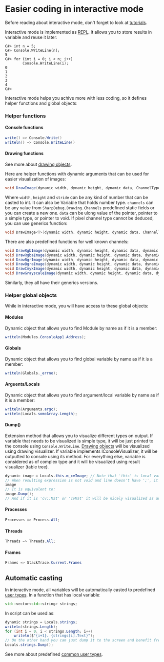# Easier coding in interactive mode
Before reading about interactive mode, don't forget to look at [tutorials](Tutorials.md).

Interactive mode is implemented as [REPL](https://en.wikipedia.org/wiki/REPL). It allows you to store results in variable and reuse it later:
```
C#> int n = 5;
C#> Console.WriteLine(n);
5
C#> for (int i = 0; i < n; i++)
        Console.WriteLine(i);
0
1
2
3
4
C#>
```
Interactive mode helps you achive more with less coding, so it defines helper functions and global objects:

### Helper functions

#### Console functions
```cs
write() => Console.Write()
writeln() => Console.WriteLine()
```

#### Drawing functions
See more about [drawing objects](Drawings.md).

Here are helper functions with dynamic arguments that can be used for easier visualization of images:
```cs
void DrawImage(dynamic width, dynamic height, dynamic data, ChannelType[] channels, dynamic stride = null);
```
Where `width`, `height` and `stride` can be any kind of number that can be casted to int. It can also be Variable that holds number type.
`channels` can be any value from `SharpDebug.Drawing.Channels` predefined static fields or you can create a new one.
`data` can be ulong value of the pointer, pointer to a simple type, or pointer to void. If pixel channel type cannot be deduced, you can use generics function:
```cs
void DrawImage<T>(dynamic width, dynamic height, dynamic data, ChannelType[] channels, dynamic stride = null);
```
There are also predefined functions for well known channels:
```cs
void DrawRgbImage(dynamic width, dynamic height, dynamic data, dynamic stride = null);
void DrawRgbaImage(dynamic width, dynamic height, dynamic data, dynamic stride = null);
void DrawBgrImage(dynamic width, dynamic height, dynamic data, dynamic stride = null);
void DrawBgraImage(dynamic width, dynamic height, dynamic data, dynamic stride = null);
void DrawCmykImage(dynamic width, dynamic height, dynamic data, dynamic stride = null);
void DrawGrayscaleImage(dynamic width, dynamic height, dynamic data, dynamic stride = null);
```
Similarly, they all have their generics versions.

### Helper global objects
While in interactive mode, you will have access to these global objects:

#### Modules
Dynamic object that allows you to find Module by name as if it is a member:
```cs
writeln(Modules.ConsoleApp1.Address);
```
#### Globals
Dynamic object that allows you to find global variable by name as if it is a member:
```cs
writeln(Globals._errno);
```
#### Arguents/Locals
Dynamic object that allows you to find argument/local variable by name as if it is a member:
```cs
writeln(Arguments.argc);
writeln(Locals.someArray.Length);
```

#### Dump()
Extension method that allows you to visualize different types on output.
If variable that needs to be visualized is simple type, it will be just printed to the console using `Console.WriteLine`.
[Drawing objects](Drawings.md) will be visualized using drawing visualizer.
If variable implements IConsoleVisualizer, it will be outputted to console using its method.
For everything else, variable is considered as of complex type and it will be visualized using result visualizer (table tree).
```cs
dynamic image = Locals.this.m_cvImage; // Note that 'this' is local variable on current stack frame
// When resulting expression is not void and line doesn't have ';', it is the same as calling .Dump() method on it:
image
// It is equivalent to:
image.Dump();
// And if it is 'cv::Mat' or 'cvMat' it will be nicely visualized as an image :)
```

#### Processes
```cs
Processes => Process.All;
```

#### Threads
```cs
Threads => Threads.All;
```

#### Frames
```cs
Frames => StackTrace.Current.Frames
```

## Automatic casting
In interactive mode, all variables will be automatically casted to predefined [user types](UserTypes.md).
In a function that has local variable:
```cpp
std::vector<std::string> strings;
```
In script can be used as:
```cs
dynamic strings = Locals.strings;
writeln(strings.Length);
for (int i = 0; i < strings.Length; i++)
    writeln($"{i+1}. {strings[i].Text}");
// On the other hand you can just dump it to the screen and benefit from auto casting by visualizing result:
Locals.strings.Dump();
```
See more about predefined [common user types](CommonUserTypes.md).
